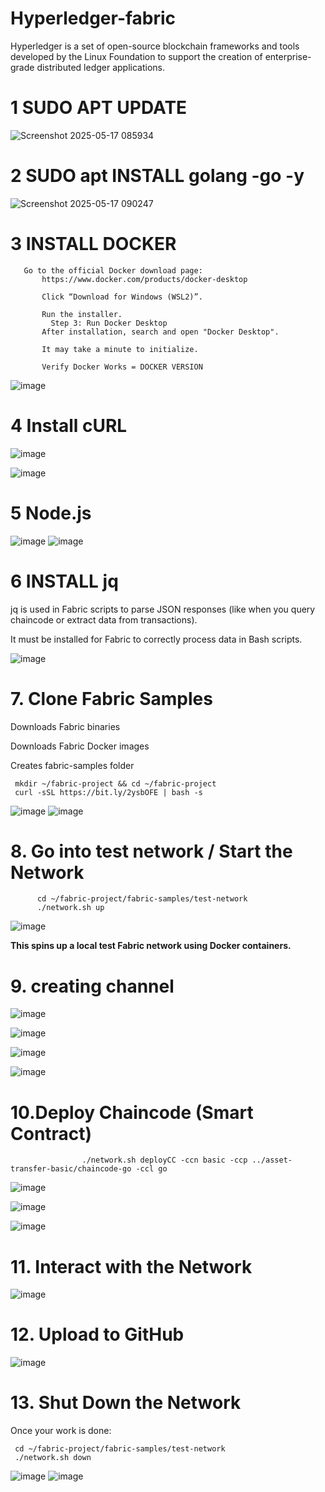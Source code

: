 # Hyperledger-fabric
Hyperledger is a set of open-source blockchain frameworks and tools developed by the Linux Foundation to support the creation of enterprise-grade distributed ledger applications. 


#  1  SUDO APT UPDATE

![Screenshot 2025-05-17 085934](https://github.com/user-attachments/assets/17a36e0f-7c39-450d-af0d-54f7483fd5d0)



#   2  SUDO apt INSTALL  golang -go -y


![Screenshot 2025-05-17 090247](https://github.com/user-attachments/assets/7f37a869-fdfb-4d3f-9db3-1d8f0d6364b5)



#   3  INSTALL DOCKER

       Go to the official Docker download page:
           https://www.docker.com/products/docker-desktop

           Click “Download for Windows (WSL2)”.

           Run the installer.
             Step 3: Run Docker Desktop
           After installation, search and open "Docker Desktop".

           It may take a minute to initialize.

           Verify Docker Works = DOCKER VERSION


  ![image](https://github.com/user-attachments/assets/4403c53a-1986-48f5-8b08-3d5427bd0671)


# 4   Install cURL


 ![image](https://github.com/user-attachments/assets/dc90d72f-7d98-4bfd-8c58-c1a0c0362bff)

 ![image](https://github.com/user-attachments/assets/19da580d-89c1-4475-bbce-cb4b1b254618)


#  5 Node.js


![image](https://github.com/user-attachments/assets/afa82b16-1458-46a0-b71b-8267664e768e)
![image](https://github.com/user-attachments/assets/3e8ad877-81c1-458c-99cd-a54c5e807fce)


#  6 INSTALL jq

jq is used in Fabric scripts to parse JSON responses (like when you query chaincode or extract data from transactions).

It must be installed for Fabric to correctly process data in Bash scripts.



![image](https://github.com/user-attachments/assets/c931cc98-8545-472e-820d-71f01e61ee34)



# 7. Clone Fabric Samples 

Downloads Fabric binaries

Downloads Fabric Docker images

Creates fabric-samples folder

     mkdir ~/fabric-project && cd ~/fabric-project
     curl -sSL https://bit.ly/2ysbOFE | bash -s

![image](https://github.com/user-attachments/assets/908c960e-1f99-4e0a-82b0-6f9b87bf5486)
![image](https://github.com/user-attachments/assets/d07db8c3-389b-4295-a477-fe0861d2d4d5)



# 8. Go into test network /  Start the Network
          cd ~/fabric-project/fabric-samples/test-network
          ./network.sh up

![image](https://github.com/user-attachments/assets/74c9bbd2-de6a-460a-a82f-76585d1cc256)






**This spins up a local test Fabric network using Docker containers.**

# 9. creating channel
![image](https://github.com/user-attachments/assets/32d745d9-1203-49fd-8dc4-408feaea8577)

![image](https://github.com/user-attachments/assets/ff9413c0-0cfb-4ea2-b2bc-c8264567cd95)

![image](https://github.com/user-attachments/assets/38e9c4da-6bd1-48cf-92b6-7ba862a9cc39)


![image](https://github.com/user-attachments/assets/97f85294-1b5f-4576-9f69-b9072c49754e)




# 10.Deploy Chaincode (Smart Contract)

                    ./network.sh deployCC -ccn basic -ccp ../asset-transfer-basic/chaincode-go -ccl go

![image](https://github.com/user-attachments/assets/7e2fb64c-afbc-4b5b-971e-35b66f777e4c)


![image](https://github.com/user-attachments/assets/787c1b6a-2f78-44ca-8c3f-8939d46e40f3)


![image](https://github.com/user-attachments/assets/0ac01502-c5e6-4d87-866a-245813176e27)




 # 11. Interact with the Network


![image](https://github.com/user-attachments/assets/e160ced0-66af-490c-97f3-bddfa19b66fc)



# 12. Upload to GitHub

![image](https://github.com/user-attachments/assets/d49676d6-f227-47aa-9695-eca3b4c24846)



# 13. Shut Down the Network
Once your work is done:

     cd ~/fabric-project/fabric-samples/test-network
     ./network.sh down


![image](https://github.com/user-attachments/assets/aea6427b-41ae-44f2-a847-42af94cf0cde)
![image](https://github.com/user-attachments/assets/2e9f6a35-ce0b-4c3c-b406-c743b2990584)
